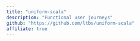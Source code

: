 ```yaml
---
title: "uniform-scala"
description: "Functional user journeys"
github: "https://github.com/ltbs/uniform-scala"
affiliate: true
---
```

